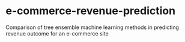 # e-commerce-revenue-prediction
Comparison of tree ensemble machine learning methods in predicting revenue outcome for an e-commerce site

